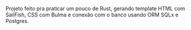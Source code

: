 Projeto feito pra praticar um pouco de Rust, gerando template HTML com SailFish, CSS com Bulma e conexão com o banco usando ORM SQLx e Postgres.
